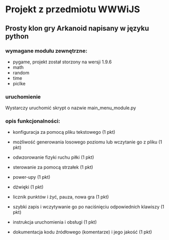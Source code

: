 # Projekt z przedmiotu WWWiJS

## Prosty klon gry Arkanoid napisany w języku python

### wymagane modułu zewnętrzne:
- pygame, projekt został storzony na wersji 1.9.6
- math
- random
- time
- piclke

### uruchomienie
Wystarczy uruchomić skrypt o nazwie main\_menu\_module.py

### opis funkcjonalności:
- konfiguracja za pomocą pliku tekstowego (1 pkt)
- możliwość generowania losowego poziomu lub wczytanie go z pliku (1 pkt)
- odwzorowanie fizyki ruchu piłki (1 pkt)
- sterowanie za pomocą strzałek (1 pkt)
- power-upy (1 pkt)
- dźwięki (1 pkt)
- licznik punktów i żyć, pauza, nowa gra (1 pkt)
- szybki zapis i wczytywanie go po naciśnięciu odpowiednich klawiszy (1 pkt)

- instrukcja uruchomienia i obsługi (1 pkt)
- dokumentacja kodu źródłowego (komentarze) i jego jakość (1 pkt)
